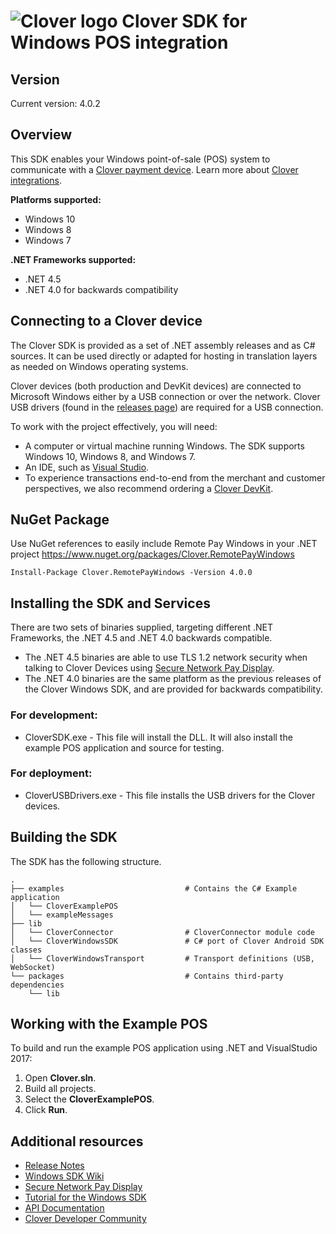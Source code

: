 ﻿![Clover logo](https://www.clover.com/assets/images/public-site/press/clover_primary_gray_rgb.png)
Clover SDK for Windows POS integration
======================================

Version
-------
Current version: 4.0.2

Overview
--------
This SDK enables your Windows point-of-sale (POS) system to communicate with a [Clover payment device](https://www.clover.com/pos-systems). Learn more about [Clover integrations](https://www.clover.com/integrations).

**Platforms supported:**
-   Windows 10
-   Windows 8
-   Windows 7

**.NET Frameworks supported:**
-   .NET 4.5
-   .NET 4.0 for backwards compatibility

Connecting to a Clover device
-----------------------------
The Clover SDK is provided as a set of .NET assembly releases and as C# sources. It can be used directly or adapted for hosting in translation layers as needed on Windows operating systems.

Clover devices (both production and DevKit devices) are connected to Microsoft Windows either by a USB connection or over the network. Clover USB drivers (found in the [releases page](https://github.com/clover/remote-pay-windows/releases)) are required for a USB connection.


To work with the project effectively, you will need:
-   A computer or virtual machine running Windows. The SDK supports Windows 10, Windows 8, and Windows 7.
-   An IDE, such as [Visual Studio](https://www.visualstudio.com/downloads/).
-   To experience transactions end-to-end from the merchant and customer perspectives, we also recommend ordering a [Clover DevKit](https://cloverdevkit.com/collections/devkits/products/clover-mini-2nd-gen-developer-kit).

NuGet Package
-------------
Use NuGet references to easily include Remote Pay Windows in your .NET project
<https://www.nuget.org/packages/Clover.RemotePayWindows>
```
Install-Package Clover.RemotePayWindows -Version 4.0.0
```

Installing the SDK and Services
-------------------------------
There are two sets of binaries supplied, targeting different .NET Frameworks, the .NET 4.5 and .NET 4.0 backwards compatible.
-   The .NET 4.5 binaries are able to use TLS 1.2 network security when talking to Clover Devices using [Secure Network Pay Display](https://docs.clover.com/clover-platform/docs/pay-display-apps#section--secure-network-pay-display-).
-   The .NET 4.0 binaries are the same platform as the previous releases of the Clover Windows SDK, and are provided for backwards compatibility.

### For development:
-   CloverSDK.exe - This file will install the DLL. It will also install the example POS application and source for testing.

### For deployment:
-   CloverUSBDrivers.exe - This file installs the USB drivers for the Clover devices.

Building the SDK
----------------
The SDK has the following structure.
```
.
├── examples                           # Contains the C# Example application
│   └── CloverExamplePOS
│   └── exampleMessages
├── lib
│   └── CloverConnector                # CloverConnector module code
│   └── CloverWindowsSDK               # C# port of Clover Android SDK classes
│   └── CloverWindowsTransport         # Transport definitions (USB, WebSocket)
└── packages                           # Contains third-party dependencies
    └── lib
```

Working with the Example POS
----------------------------
To build and run the example POS application using .NET and VisualStudio 2017:
1.  Open **Clover.sln**.
2.  Build all projects.
3.  Select the **CloverExamplePOS**.
4.  Click **Run**.

Additional resources
--------------------
-   [Release Notes](https://github.com/clover/remote-pay-windows/releases)
-   [Windows SDK Wiki](https://github.com/clover/remote-pay-windows/wiki)
-   [Secure Network Pay Display](https://docs.clover.com/clover-platform/docs/pay-display-apps#section--secure-network-pay-display-)
-   [Tutorial for the Windows SDK](https://docs.clover.com/clover-platform/docs/windows)
-   [API Documentation](http://clover.github.io/remote-pay-windows/4.0.0/cloverconnector/html/index.html)
-   [Clover Developer Community](https://community.clover.com/index.html)
